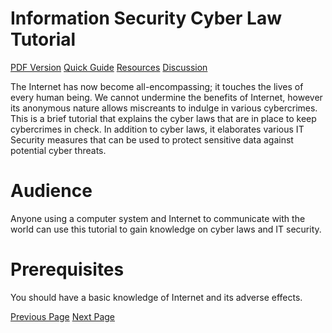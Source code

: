 # Information Security Cyber Law Tutorial
[PDF Version](../information_security_cyber_law/pdf_version.md)
[Quick Guide](../information_security_cyber_law/quick_guide.md)
[Resources](../information_security_cyber_law/useful_resources.md)
[Discussion](../information_security_cyber_law/discussion.md)

The Internet has now become all-encompassing; it touches the lives of every human being. We cannot undermine the benefits of Internet, however its anonymous nature allows miscreants to indulge in various cybercrimes. This is a brief tutorial that explains the cyber laws that are in place to keep cybercrimes in check. In addition to cyber laws, it elaborates various IT Security measures that can be used to protect sensitive data against potential cyber threats.

# Audience
Anyone using a computer system and Internet to communicate with the world can use this tutorial to gain knowledge on cyber laws and IT security.

# Prerequisites
You should have a basic knowledge of Internet and its adverse effects.


[Previous Page](../information_security_cyber_law/index.md) [Next Page](../information_security_cyber_law/introduction.md) 
